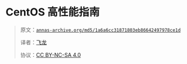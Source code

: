 # CentOS 高性能指南

> 原文：[`annas-archive.org/md5/1a6a6cc31871803eb86642497978ce1d`](https://annas-archive.org/md5/1a6a6cc31871803eb86642497978ce1d)
> 
> 译者：[飞龙](https://github.com/wizardforcel)
> 
> 协议：[CC BY-NC-SA 4.0](http://creativecommons.org/licenses/by-nc-sa/4.0/)